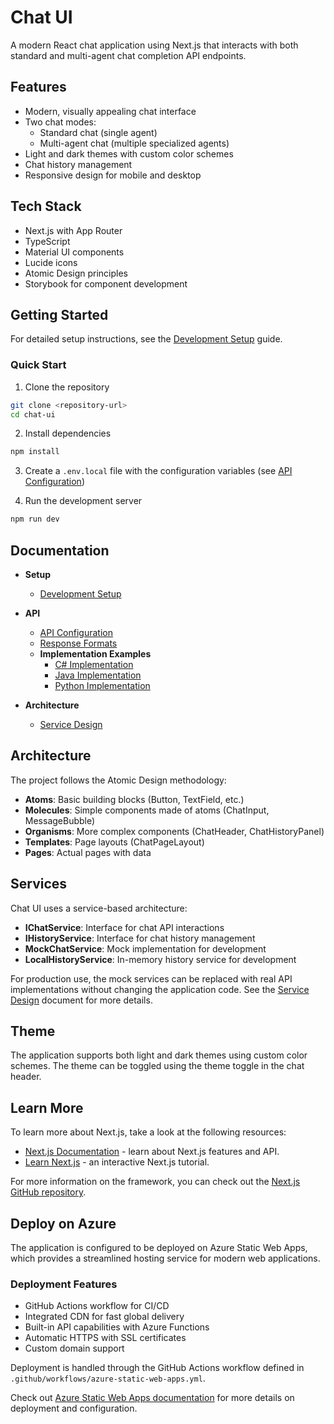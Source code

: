 # Chat UI

A modern React chat application using Next.js that interacts with both standard and multi-agent chat completion API endpoints.

## Features

- Modern, visually appealing chat interface
- Two chat modes:
  - Standard chat (single agent)
  - Multi-agent chat (multiple specialized agents)
- Light and dark themes with custom color schemes
- Chat history management
- Responsive design for mobile and desktop

## Tech Stack

- Next.js with App Router
- TypeScript
- Material UI components
- Lucide icons
- Atomic Design principles
- Storybook for component development

## Getting Started

For detailed setup instructions, see the [Development Setup](./docs/setup/development.md) guide.

### Quick Start

1. Clone the repository
```bash
git clone <repository-url>
cd chat-ui
```

2. Install dependencies
```bash
npm install
```

3. Create a `.env.local` file with the configuration variables (see [API Configuration](./docs/api/configuration.md))

4. Run the development server
```bash
npm run dev
```

## Documentation

- **Setup**
  - [Development Setup](./docs/setup/development.md)

- **API**
  - [API Configuration](./docs/api/configuration.md)
  - [Response Formats](./docs/api/response-formats.md)
  - **Implementation Examples**
    - [C# Implementation](./docs/api/examples/csharp.md)
    - [Java Implementation](./docs/api/examples/java.md)
    - [Python Implementation](./docs/api/examples/python.md)

- **Architecture**
  - [Service Design](./docs/architecture/service-design.md)

## Architecture

The project follows the Atomic Design methodology:

- **Atoms**: Basic building blocks (Button, TextField, etc.)
- **Molecules**: Simple components made of atoms (ChatInput, MessageBubble)
- **Organisms**: More complex components (ChatHeader, ChatHistoryPanel)
- **Templates**: Page layouts (ChatPageLayout)
- **Pages**: Actual pages with data

## Services

Chat UI uses a service-based architecture:

- **IChatService**: Interface for chat API interactions
- **IHistoryService**: Interface for chat history management
- **MockChatService**: Mock implementation for development
- **LocalHistoryService**: In-memory history service for development

For production use, the mock services can be replaced with real API implementations without changing the application code. See the [Service Design](./docs/architecture/service-design.md) document for more details.

## Theme

The application supports both light and dark themes using custom color schemes. The theme can be toggled using the theme toggle in the chat header.

## Learn More

To learn more about Next.js, take a look at the following resources:

- [Next.js Documentation](https://nextjs.org/docs) - learn about Next.js features and API.
- [Learn Next.js](https://nextjs.org/learn) - an interactive Next.js tutorial.

For more information on the framework, you can check out the [Next.js GitHub repository](https://github.com/nextjs/next.js).

## Deploy on Azure

The application is configured to be deployed on Azure Static Web Apps, which provides a streamlined hosting service for modern web applications.

### Deployment Features

- GitHub Actions workflow for CI/CD
- Integrated CDN for fast global delivery
- Built-in API capabilities with Azure Functions
- Automatic HTTPS with SSL certificates
- Custom domain support

Deployment is handled through the GitHub Actions workflow defined in `.github/workflows/azure-static-web-apps.yml`.

Check out [Azure Static Web Apps documentation](https://learn.microsoft.com/en-us/azure/static-web-apps/) for more details on deployment and configuration.
